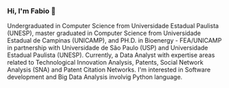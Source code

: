 ### Hi, I'm Fabio 👋
Undergraduated in Computer Science from Universidade Estadual Paulista (UNESP), master graduated in Computer Science from Universidade Estadual de Campinas (UNICAMP), and PH.D.  in Bioenergy - FEA/UNICAMP in partnership with Universidade de São Paulo (USP) and Universidade Estadual Paulista (UNESP). Currently, a Data Analyst with expertise areas related to Technological Innovation Analysis, Patents, Social Network Analysis (SNA) and Patent Citation Networks. I'm interested in Software development and Big Data Analysis involvig Python language.  
<!--
**fabiok03/fabiok03** is a ✨ _special_ ✨ repository because its `README.md` (this file) appears on your GitHub profile.

Here are some ideas to get you started:

- 🔭 I’m currently working on ...
- 🌱 I’m currently learning ...
- 👯 I’m looking to collaborate on ...
- 🤔 I’m looking for help with ...
- 💬 Ask me about ...
- 📫 How to reach me: ...
- 😄 Pronouns: ...
- ⚡ Fun fact: ...
-->
